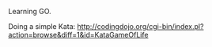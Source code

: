 Learning GO.

Doing a simple Kata: http://codingdojo.org/cgi-bin/index.pl?action=browse&diff=1&id=KataGameOfLife
